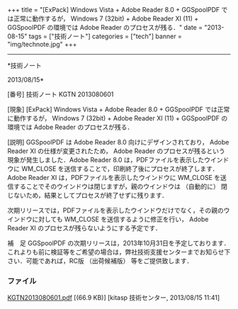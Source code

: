 ﻿+++
title = "[ExPack] Windows Vista + Adobe Reader 8.0 + GGSpoolPDF では正常に動作するが， Windows 7 (32bit) + Adobe Reader XI (11) + GGSpoolPDF の環境では Adobe Reader のプロセスが残る．"
date = "2013-08-15"
tags = ["技術ノート"]
categories = ["tech"]
banner = "img/technote.jpg"
+++

-----------------------------------------------------------------------------------------------------------------------------

*技術ノート

2013/08/15*


[番号]
技術ノート KGTN 2013080601

[現象]
[ExPack] Windows Vista + Adobe Reader 8.0 + GGSpoolPDF
では正常に動作するが， Windows 7 (32bit) + Adobe Reader XI (11) +
GGSpoolPDF の環境では Adobe Reader のプロセスが残る．

[説明]
GGSpoolPDF は Adobe Reader 8.0 向けにデザインされており， Adobe Reader
XI の仕様が変更されたため， Adobe Reader
のプロセスが残るという現象が発生しました．Adobe Reader 8.0
は，PDFファイルを表示したウインドウに WM_CLOSE
を送信することで，印刷終了後にプロセスが終了します． Adobe Reader XI
は，PDFファイルを表示したウインドウに WM_CLOSE
を送信することでそのウインドウは閉じますが，親のウインドウは
（自動的に） 閉じないため，結果としてプロセスが終了せずに残ります．

次期リリースでは，PDFファイルを表示したウインドウだけでなく，その親のウインドウに対しても
WM_CLOSE を送信するように修正を行い， Adobe Reader XI
のプロセスが残らないようにする予定です．

補　足
GGSpoolPDF
の次期リリースは，2013年10月31日を予定しております．これよりも前に検証等をご希望の場合は，弊社技術支援センターまでお知らせ下さい．可能であれば，RC版
（出荷候補版） 等をご提供致します．


### ファイル

 
 


[KGTN2013080601.pdf](http://techreport.kitasp.net/attachments/download/1359/KGTN2013080601.pdf)
 [(66.9 KB)] [kitasp 技術センター, 2013/08/15
11:41]


 


 

